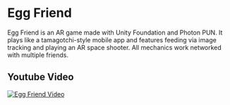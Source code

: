 # Egg Friend

Egg Friend is an AR game made with Unity Foundation and Photon PUN. It plays like a tamagotchi-style mobile app and features feeding via image tracking and playing an AR space shooter. All mechanics work networked with multiple friends. 

## Youtube Video
[![Egg Friend Video](https://img.youtube.com/vi/wMQu53TXR9Y/0.jpg)](https://www.youtube.com/watch?v=wMQu53TXR9Y)
